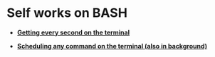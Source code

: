# Self works on BASH

* **[Getting every second on the terminal](./time/checkSeconds.bash)**

* **[Scheduling any command on the terminal (also in background)](./processSchedule.bash)**
